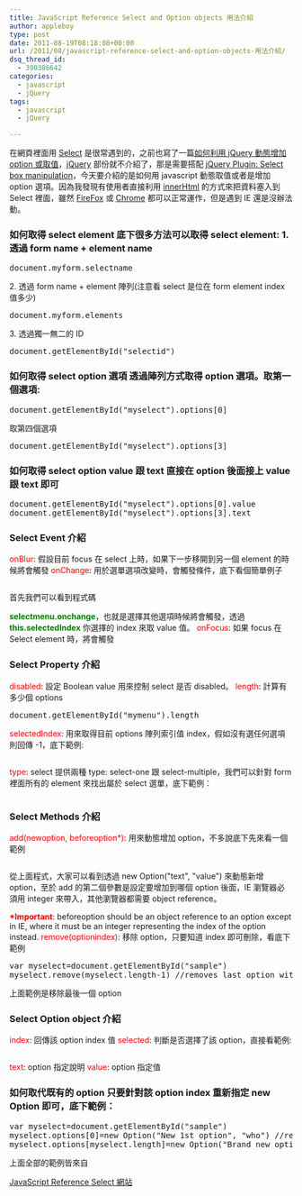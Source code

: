```yaml
---
title: JavaScript Reference Select and Option objects 用法介紹
author: appleboy
type: post
date: 2011-08-19T08:18:08+00:00
url: /2011/08/javascript-reference-select-and-option-objects-用法介紹/
dsq_thread_id:
  - 390386642
categories:
  - javascript
  - jQuery
tags:
  - javascript
  - jQuery

---
```

在網頁裡面用 <a href="http://www.w3schools.com/jsref/dom_obj_select.asp" target="_blank">Select</a> 是很常遇到的，之前也寫了一篇<a href="http://blog.wu-boy.com/2009/03/jquery-%E5%A6%82%E4%BD%95%E5%8F%96%E5%BE%97-select-liset-index-%E5%92%8C-value-%E5%80%BC/" target="_blank">如何利用 jQuery 動態增加 option 或取值</a>，<a href="http://jQuery.com" target="_blank">jQuery</a> 部份就不介紹了，那是需要搭配 <a href="http://www.texotela.co.uk/code/jquery/select/" target="_blank">jQuery Plugin: Select box manipulation</a>，今天要介紹的是如何用 javascript 動態取值或者是增加 option 選項。因為我發現有使用者直接利用 <a href="http://www.tizag.com/javascriptT/javascript-innerHTML.php" target="_blank">innerHtml</a> 的方式來把資料塞入到 Select 裡面，雖然 <a href="http://moztw.org/" target="_blank">FireFox</a> 或 <a href="http://www.google.com/chrome?hl=zh-TW" target="_blank">Chrome</a> 都可以正常運作，但是遇到 IE 還是沒辦法動。 

### 如何取得 select element 底下很多方法可以取得 select element: 1. 透過 form name + element name 

<pre class="brush: jscript; title: ; notranslate" title="">document.myform.selectname</pre> 2. 透過 form name + element 陣列(注意看 select 是位在 form element index 值多少) 

<pre class="brush: jscript; title: ; notranslate" title="">document.myform.elements<em></em></pre> 3. 透過獨一無二的 ID 

<pre class="brush: jscript; title: ; notranslate" title="">document.getElementById("selectid")</pre>

<!--more-->

### 如何取得 select option 選項 透過陣列方式取得 option 選項。取第一個選項: 

<pre class="brush: jscript; title: ; notranslate" title="">document.getElementById("myselect").options[0]</pre> 取第四個選項 

<pre class="brush: jscript; title: ; notranslate" title="">document.getElementById("myselect").options[3] </pre>

### 如何取得 select option value 跟 text 直接在 option 後面接上 value 跟 text 即可 

<pre class="brush: jscript; title: ; notranslate" title="">document.getElementById("myselect").options[0].value 
document.getElementById("myselect").options[3].text </pre>

### Select Event 介紹

<span style="color:red">onBlur</span>: 假設目前 focus 在 select 上時，如果下一步移開到另一個 element 的時候將會觸發 <span style="color:red">onChange</span>: 用於選單選項改變時，會觸發條件，底下看個簡單例子 

<pre class="brush: jscript; title: ; notranslate" title=""></pre> 首先我們可以看到程式碼 

<span style="color:green"><strong>selectmenu.onchange</strong></span>，也就是選擇其他選項時候將會觸發，透過 <span style="color:green"><strong>this.selectedIndex</strong></span> 你選擇的 index 來取 value 值。 <span style="color:red">onFocus</span>: 如果 focus 在 Select element 時，將會觸發 

### Select Property 介紹

<span style="color:red">disabled</span>: 設定 Boolean value 用來控制 select 是否 disabled。 <span style="color:red">length</span>: 計算有多少個 options 

<pre class="brush: jscript; title: ; notranslate" title="">document.getElementById("mymenu").length</pre>

<span style="color:red">selectedIndex</span>: 用來取得目前 options 陣列索引值 index，假如沒有選任何選項則回傳 -1，底下範例: 

<pre class="brush: jscript; title: ; notranslate" title=""></pre>

<span style="color:red">type</span>: select 提供兩種 type: select-one 跟 select-multiple，我們可以針對 form 裡面所有的 element 來找出屬於 select 選單，底下範例： 

<pre class="brush: jscript; title: ; notranslate" title=""></pre>

### Select Methods 介紹

<span style="color:red">add(newoption, beforeoption*)</span>: 用來動態增加 option，不多說底下先來看一個範例 

<pre class="brush: jscript; title: ; notranslate" title=""></pre> 從上面程式，大家可以看到透過 new Option("text", "value") 來動態新增 option，至於 add 的第二個參數是設定要增加到哪個 option 後面，IE 瀏覽器必須用 integer 來帶入，其他瀏覽器都需要 object reference。 

<span style="color:red"><strong>*Important</strong></span>: beforeoption should be an object reference to an option except in IE, where it must be an integer representing the index of the option instead. <span style="color:red">remove(optionindex)</span>: 移除 option，只要知道 index 即可刪除，看底下範例 

<pre class="brush: jscript; title: ; notranslate" title="">var myselect=document.getElementById("sample")
myselect.remove(myselect.length-1) //removes last option within SELECT</pre> 上面範例是移除最後一個 option 

### Select Option object 介紹

<span style="color:red">index</span>: 回傳該 option index 值 <span style="color:red">selected</span>: 判斷是否選擇了該 option，直接看範例: 

<pre class="brush: jscript; title: ; notranslate" title=""></pre>

<span style="color:red">text</span>: option 指定說明 <span style="color:red">value</span>: option 指定值 

### 如何取代既有的 option 只要針對該 option index 重新指定 new Option 即可，底下範例： 

<pre class="brush: jscript; title: ; notranslate" title="">var myselect=document.getElementById("sample")
myselect.options[0]=new Option("New 1st option", "who") //replace 1st option with a new one
myselect.options[myselect.length]=new Option("Brand new option", "what") //add a new option to the end of SELECT</pre> 上面全部的範例皆來自 

<a href="http://www.javascriptkit.com/jsref/select.shtml" target="_blank">JavaScript Reference Select 網站</a>